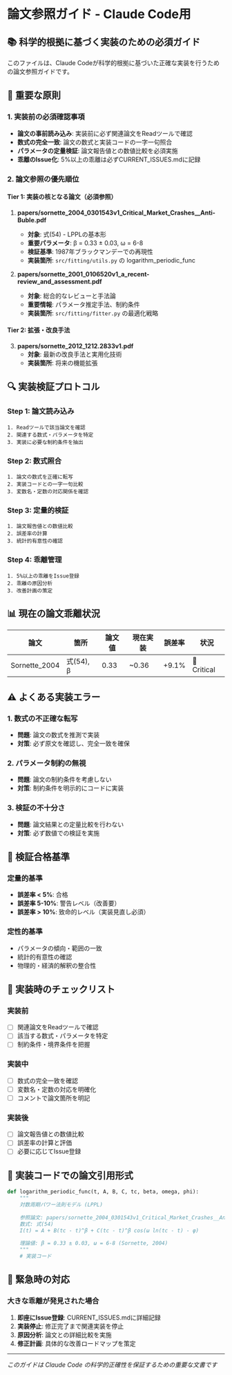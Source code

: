 # 論文参照ガイド - Claude Code用

## 📚 科学的根拠に基づく実装のための必須ガイド

このファイルは、Claude Codeが科学的根拠に基づいた正確な実装を行うための論文参照ガイドです。

## 🚨 重要な原則

### 1. 実装前の必須確認事項
- **論文の事前読み込み**: 実装前に必ず関連論文をReadツールで確認
- **数式の完全一致**: 論文の数式と実装コードの一字一句照合
- **パラメータの定量検証**: 論文報告値との数値比較を必須実施
- **乖離のIssue化**: 5%以上の乖離は必ずCURRENT_ISSUES.mdに記録

### 2. 論文参照の優先順位

#### Tier 1: 実装の核となる論文（必須参照）
1. **papers/sornette_2004_0301543v1_Critical_Market_Crashes__Anti-Buble.pdf**
   - **対象**: 式(54) - LPPLの基本形
   - **重要パラメータ**: β = 0.33 ± 0.03, ω = 6-8
   - **検証基準**: 1987年ブラックマンデーでの再現性
   - **実装箇所**: `src/fitting/utils.py` の logarithm_periodic_func

2. **papers/sornette_2001_0106520v1_a_recent-review_and_assessment.pdf**
   - **対象**: 総合的なレビューと手法論
   - **重要情報**: パラメータ推定手法、制約条件
   - **実装箇所**: `src/fitting/fitter.py` の最適化戦略

#### Tier 2: 拡張・改良手法
3. **papers/sornette_2012_1212.2833v1.pdf**
   - **対象**: 最新の改良手法と実用化技術
   - **実装箇所**: 将来の機能拡張

## 🔍 実装検証プロトコル

### Step 1: 論文読み込み
```
1. Readツールで該当論文を確認
2. 関連する数式・パラメータを特定
3. 実装に必要な制約条件を抽出
```

### Step 2: 数式照合
```
1. 論文の数式を正確に転写
2. 実装コードとの一字一句比較
3. 変数名・定数の対応関係を確認
```

### Step 3: 定量的検証
```
1. 論文報告値との数値比較
2. 誤差率の計算
3. 統計的有意性の確認
```

### Step 4: 乖離管理
```
1. 5%以上の乖離をIssue登録
2. 乖離の原因分析
3. 改善計画の策定
```

## 📊 現在の論文乖離状況

| 論文 | 箇所 | 論文値 | 現在実装 | 誤差率 | 状況 |
|------|------|--------|----------|--------|------|
| Sornette_2004 | 式(54), β | 0.33 | ~0.36 | +9.1% | 🔴 Critical |

## ⚠️ よくある実装エラー

### 1. 数式の不正確な転写
- **問題**: 論文の数式を推測で実装
- **対策**: 必ず原文を確認し、完全一致を確保

### 2. パラメータ制約の無視
- **問題**: 論文の制約条件を考慮しない
- **対策**: 制約条件を明示的にコードに実装

### 3. 検証の不十分さ
- **問題**: 論文結果との定量比較を行わない
- **対策**: 必ず数値での検証を実施

## 🎯 検証合格基準

### 定量的基準
- **誤差率 < 5%**: 合格
- **誤差率 5-10%**: 警告レベル（改善要）
- **誤差率 > 10%**: 致命的レベル（実装見直し必須）

### 定性的基準
- パラメータの傾向・範囲の一致
- 統計的有意性の確認
- 物理的・経済的解釈の整合性

## 🔧 実装時のチェックリスト

### 実装前
- [ ] 関連論文をReadツールで確認
- [ ] 該当する数式・パラメータを特定
- [ ] 制約条件・境界条件を把握

### 実装中
- [ ] 数式の完全一致を確認
- [ ] 変数名・定数の対応を明確化
- [ ] コメントで論文箇所を明記

### 実装後
- [ ] 論文報告値との数値比較
- [ ] 誤差率の計算と評価
- [ ] 必要に応じてIssue登録

## 📝 実装コードでの論文引用形式

```python
def logarithm_periodic_func(t, A, B, C, tc, beta, omega, phi):
    """
    対数周期パワー法則モデル (LPPL)
    
    参照論文: papers/sornette_2004_0301543v1_Critical_Market_Crashes__Anti-Buble.pdf
    数式: 式(54)
    I(t) = A + B(tc - t)^β + C(tc - t)^β cos(ω ln(tc - t) - φ)
    
    理論値: β = 0.33 ± 0.03, ω = 6-8 (Sornette, 2004)
    """
    # 実装コード
```

## 🚨 緊急時の対応

### 大きな乖離が発見された場合
1. **即座にIssue登録**: CURRENT_ISSUES.mdに詳細記録
2. **実装停止**: 修正完了まで関連実装を停止
3. **原因分析**: 論文との詳細比較を実施
4. **修正計画**: 具体的な改善ロードマップを策定

---

*このガイドは Claude Code の科学的正確性を保証するための重要な文書です*